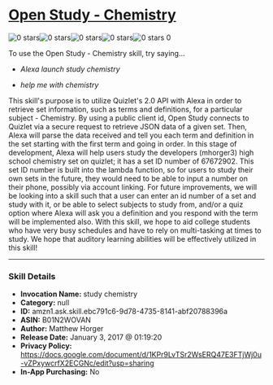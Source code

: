 # [Open Study - Chemistry](http://alexa.amazon.com/#skills/amzn1.ask.skill.ebc791c6-9d78-4735-8141-abf20788396a)
![0 stars](../../images/ic_star_border_black_18dp_1x.png)![0 stars](../../images/ic_star_border_black_18dp_1x.png)![0 stars](../../images/ic_star_border_black_18dp_1x.png)![0 stars](../../images/ic_star_border_black_18dp_1x.png)![0 stars](../../images/ic_star_border_black_18dp_1x.png) 0

To use the Open Study - Chemistry skill, try saying...

* *Alexa launch study chemistry*

* *help me with chemistry*

This skill's purpose is to utilize Quizlet's 2.0 API with Alexa in order to retrieve set information, such as terms and definitions, for a particular subject - Chemistry. By using a public client id, Open Study connects to Quizlet via a secure request to retrieve JSON data of a given set. Then, Alexa will parse the data received and tell you each term and definition in the set starting with the first term and going in order. In this stage of development, Alexa will help users study the developers (mhorger3) high school chemistry set on quizlet; it has a set ID number of 67672902. This set ID number is built into the lambda function, so for users to study their own sets in the future, they would need to be able to input a number on their phone, possibly via account linking. For future improvements, we will be looking into a skill such that a user can enter an id number of a set and study with it, or be able to select subjects to study from, and/or a quiz option where Alexa will ask you a definition and you respond with the term will be implemented also. With this skill, we hope to aid college students who have very busy schedules and have to rely on multi-tasking at times to study. We hope that auditory learning abilities will be effectively utilized in this skill!

***

### Skill Details

* **Invocation Name:** study chemistry
* **Category:** null
* **ID:** amzn1.ask.skill.ebc791c6-9d78-4735-8141-abf20788396a
* **ASIN:** B01N2WOVAN
* **Author:** Matthew Horger
* **Release Date:** January 3, 2017 @ 01:19:20
* **Privacy Policy:** https://docs.google.com/document/d/1KPr9LvTSr2WsERQ47E3FTjWj0u-vZPxywcrfX2ECGNc/edit?usp=sharing
* **In-App Purchasing:** No
